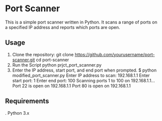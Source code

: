 # Port Scanner

This is a simple port scanner written in Python. It scans a range of ports on a specified IP address and reports which ports are open.

## Usage

1. Clone the repository:
   git clone https://github.com/yourusername/port-scanner.git
   cd port-scanner
2. Run the Script
   python prjct_port_scanner.py
3. Enter the IP address, start port, and end port when prompted.
   $ python modified_port_scanner.py
   Enter IP address to scan: 192.168.1.1
   Enter start port: 1
   Enter end port: 100
   Scanning ports 1 to 100 on 192.168.1.1...
   Port 22 is open on 192.168.1.1
   Port 80 is open on 192.168.1.1

## Requirements
. Python 3.x





